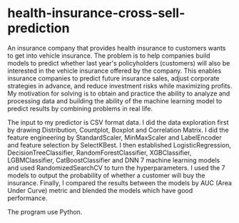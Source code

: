 # health-insurance-cross-sell-prediction
An insurance company that provides health insurance to customers wants to get into vehicle insurance. The problem is to help companies build models to predict whether last year's policyholders (customers) will also be interested in the vehicle insurance offered by the company. This enables insurance companies to predict future insurance sales, adjust corporate strategies in advance, and reduce investment risks while maximizing profits. My motivation for solving is to obtain and practice the ability to analyze and processing data and building the ability of the machine learning model to predict results by combining problems in real life.

The input to my predictor is CSV format data. I did the data exploration first by drawing Distribution, Countplot, Boxplot and Correlation Matrix. I did the feature engineering by StandardScaler, MinMaxScaler and LabelEncoder and feature selection by SelectKBest. I then established LogisticRegression, DecisionTreeClassifier, RandomForestClassifier, XGBClassifier, LGBMClassifier, CatBoostClassifier and DNN 7 machine learning models and used RandomizedSearchCV to turn the hyperparameters. I used the 7 models to output the probability of whether a customer will buy the insurance. Finally, I compared the results between the models by AUC (Area Under Curve) metric and blended the models which have good performance.

The program use Python.
